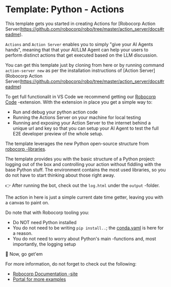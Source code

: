 # Template: Python - Actions

This template gets you started in creating Actions for [Robocorp Action Server(https://github.com/robocorp/robo/tree/master/action_server/docs#readme).

`Actions` and `Action Server` enables you to simply "give your AI Agents hands", meaning that that your AI/LLM Agent can help your users to perform distinct actions that get executed based on the LLM discussion.

You can get this template just by cloning from here or by running command `action-server new` as per the installation instructions of [Action Server](Robocorp Action Server(https://github.com/robocorp/robo/tree/master/action_server/docs#readme)

To get full functionalit in VS Code we recommend getting our [Robocorp Code](robocorp.com/docs/developer-tools/visual-studio-code) -extension. With the extension in place you get a simple way to:
- Run and debug your python action code
- Running the Actions Server on your machine for local testing
- Running and exposing your Action Server to the internet behind a unique url and key so that you can setup your AI Agent to test the full E2E developer preview of the whole setup.


The template leverages the new Python open-source structure from [robocorp -libraries](https://github.com/robocorp/robo#libraries).

The template provides you with the basic structure of a Python project: logging out of the box and controlling your action without fiddling with the base Python stuff. The environment contains the most used libraries, so you do not have to start thinking about those right away. 

👉 After running the bot, check out the `log.html` under the `output` -folder.

The action in here is just a simple current date time getter, leaving you with a canvas to paint on.

Do note that with Robocorp tooling you:
- Do NOT need Python installed
- You do not need to be writing `pip install..`; the [conda.yaml](https://github.com/robocorp/template-action/blob/master/conda.yaml) is here for a reason.
- You do not need to worry about Python's main -functions and, most importantly, the logging setup

🚀 Now, go get'em

For more information, do not forget to check out the following:
* [Robocorp Documentation -site](https://robocorp.com/docs)
* [Portal for more examples](https://robocorp.com/portal)